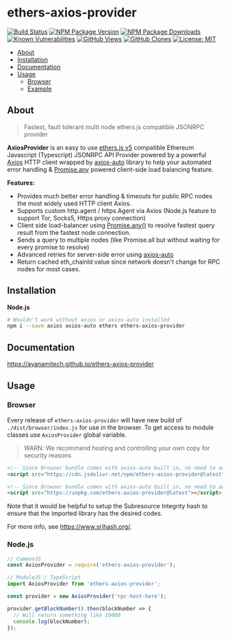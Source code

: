 # ethers-axios-provider

[![Build Status](https://github.com/ayanamitech/ethers-axios-provider/actions/workflows/test.yml/badge.svg)](https://github.com/ayanamitech/ethers-axios-provider/actions)
[![NPM Package Version](https://img.shields.io/npm/v/ethers-axios-provider.svg)](https://npmjs.org/package/ethers-axios-provider)
[![NPM Package Downloads](https://img.shields.io/npm/dm/ethers-axios-provider.svg)](https://npmjs.org/package/ethers-axios-provider)
[![Known Vulnerabilities](https://snyk.io/test/github/ayanamitech/ethers-axios-provider/badge.svg?style=flat-square)](https://snyk.io/test/github/ayanamitech/ethers-axios-provider)
[![GitHub Views](https://img.shields.io/badge/dynamic/json?color=green&label=Views&query=uniques&url=https://github.com/ayanamitech/node-github-repo-stats/blob/main/data/ayanamitech/ethers-axios-provider/views.json?raw=True&logo=github)](https://github.com/ayanamitech/ethers-axios-provider)
[![GitHub Clones](https://img.shields.io/badge/dynamic/json?color=success&label=Clone&query=uniques&url=https://github.com/ayanamitech/node-github-repo-stats/blob/main/data/ayanamitech/ethers-axios-provider/clone.json?raw=True&logo=github)](https://github.com/ayanamitech/ethers-axios-provider)
[![License: MIT](https://img.shields.io/github/license/ayanamitech/ethers-axios-provider)](https://opensource.org/licenses/MIT)

- [About](#about)
- [Installation](#installation)
- [Documentation](#documentation)
- [Usage](#usage)
  - [Browser](#browser)
  - [Example](#example)

## About

> Fastest, fault tolerant multi node ethers.js compatible JSONRPC provider

**AxiosProvider** is an easy to use [ethers.js v5](https://docs.ethers.io/v5/) compatible Ethereum Javascript (Typescript) JSONRPC API Provider powered by a powerful [Axios](https://axios-http.com/) HTTP client wrapped by [axios-auto](https://ayanamitech.github.io/axios-auto) library to help your automated error handling & [Promise.any](https://developer.mozilla.org/en-US/docs/Web/JavaScript/Reference/Global_Objects/Promise/any) powered client-side load balancing feature.

**Features:**

- Provides much better error handling & timeouts for public RPC nodes the most widely used HTTP client Axios.
- Supports custom http.agent / https.Agent via Axios (Node.js feature to support Tor, Socks5, Https proxy connection)
- Client side load-balancer using [Promise.any()](https://developer.mozilla.org/en-US/docs/Web/JavaScript/Reference/Global_Objects/Promise/any) to resolve fastest query result from the fastest node connection.
- Sends a query to multiple nodes (like Promise.all but without waiting for every promise to resolve)
- Advanced retries for server-side error using [axios-auto](https://ayanamitech.github.io/axios-auto)
- Return cached eth_chainId value since network doesn't change for RPC nodes for most cases.

## Installation

**Node.js**

```bash
# Wouldn't work without axios or axios-auto installed
npm i --save axios axios-auto ethers ethers-axios-provider
```

## Documentation

https://ayanamitech.github.io/ethers-axios-provider

## Usage

### Browser

Every release of `ethers-axios-provider` will have new build of `./dist/browser/index.js` for use in the browser. To get access to module classes use `AxiosProvider` global variable.

> WARN: We recommend hosting and controlling your own copy for security reasons

```html
<!-- Since Browser bundle comes with axios-auto built in, no need to add additional axios or axios-auto dependency -->
<script src="https://cdn.jsdelivr.net/npm/ethers-axios-provider@latest"></script>
```

```html
<!-- Since Browser bundle comes with axios-auto built in, no need to add additional axios or axios-auto dependency -->
<script src="https://unpkg.com/ethers-axios-provider@latest"></script>
```

Note that it would be helpful to setup the Subresource Integrity hash to ensure that the imported library has the desired codes.

For more info, see https://www.srihash.org/.

### Node.js

```js
// CommonJS
const AxiosProvider = require('ethers-axios-provider');

// ModuleJS / TypeScript
import AxiosProvider from 'ethers-axios-provider';

const provider = new AxiosProvider('rpc-host-here');

provider.getBlockNumber().then(blockNumber => {
  // Will return something like 10000
  console.log(blockNumber);
});
```
